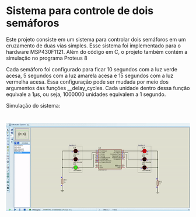 # Sistema para controle de dois semáforos

<p>Este projeto consiste em um sistema para controlar dois semáforos em um cruzamento de duas vias simples. Esse sistema foi implementado para o hardware MSP430F1121. Além do código em C, o projeto também contém a simulação no programa Proteus 8</p>
<p>Cada semáforo foi configurado para ficar 10 segundos com a luz verde acesa, 5 segundos com a luz amarela acesa e 15 segundos com a luz vermelha acesa. Essa configuração pode ser mudada por meio dos argumentos das funções __delay_cycles. Cada unidade dentro dessa função equivale a 1µs, ou seja, 1000000 unidades equivalem a 1 segundo.</p>
<p>Simulação do sistema:</p>
<h1>
    <img alt="Readme" title="Readme" src="./gif_semaforo.gif">
</h1>